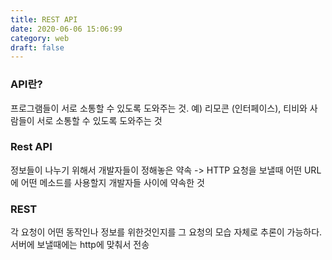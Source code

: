 ```yaml
---
title: REST API
date: 2020-06-06 15:06:99
category: web
draft: false
---
```


### API란?

프로그램들이 서로 소통할 수 있도록 도와주는 것.
예) 리모콘 (인터페이스), 티비와 사람들이 서로 소통할 수 있도록 도와주는 것

### Rest API

정보들이 나누기 위해서 개발자들이 정해놓은 약속
-> HTTP 요청을 보낼때 어떤 URL에 어떤 메소드를 사용할지 개발자들 사이에 약속한 것

### REST

각 요청이 어떤 동작인나 정보를 위한것인지를 그 요청의 모습 자체로 추론이 가능하다.
서버에 보낼때에는 http에 맞춰서 전송
